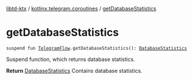 [libtd-ktx](../index.md) / [kotlinx.telegram.coroutines](index.md) / [getDatabaseStatistics](./get-database-statistics.md)

# getDatabaseStatistics

`suspend fun `[`TelegramFlow`](../kotlinx.telegram.core/-telegram-flow/index.md)`.getDatabaseStatistics(): `[`DatabaseStatistics`](https://tdlibx.github.io/td/docs/org/drinkless/td/libcore/telegram/TdApi.DatabaseStatistics.html)

Suspend function, which returns database statistics.

**Return**
[DatabaseStatistics](https://tdlibx.github.io/td/docs/org/drinkless/td/libcore/telegram/TdApi.DatabaseStatistics.html) Contains database statistics.

